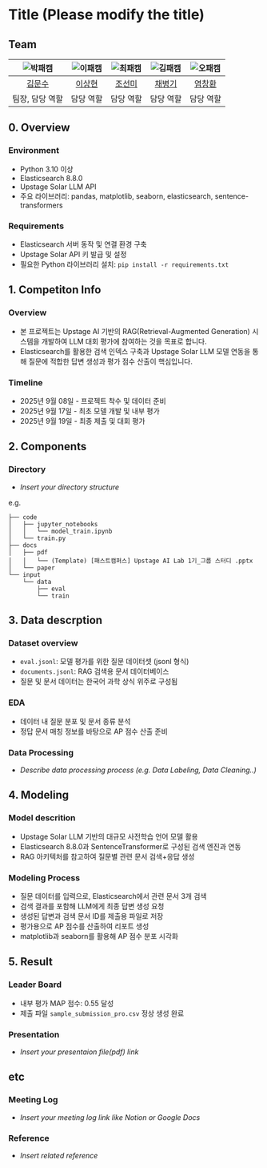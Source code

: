 # Title (Please modify the title)
## Team

| ![박패캠](https://avatars.githubusercontent.com/u/156163982?v=4) | ![이패캠](https://avatars.githubusercontent.com/u/156163982?v=4) | ![최패캠](https://avatars.githubusercontent.com/u/156163982?v=4) | ![김패캠](https://avatars.githubusercontent.com/u/156163982?v=4) | ![오패캠](https://avatars.githubusercontent.com/u/156163982?v=4) |
| :--------------------------------------------------------------: | :--------------------------------------------------------------: | :--------------------------------------------------------------: | :--------------------------------------------------------------: | :--------------------------------------------------------------: |
|            [김문수](https://github.com/UpstageAILab)             |            [이상현](https://github.com/UpstageAILab)             |            [조선미](https://github.com/UpstageAILab)             |            [채병기](https://github.com/UpstageAILab)             |            [염창환](https://github.com/UpstageAILab)             |
|                            팀장, 담당 역할                             |                            담당 역할                             |                            담당 역할                             |                            담당 역할                             |                            담당 역할                             |

## 0. Overview
### Environment
- Python 3.10 이상
- Elasticsearch 8.8.0
- Upstage Solar LLM API
- 주요 라이브러리: pandas, matplotlib, seaborn, elasticsearch, sentence-transformers

### Requirements
- Elasticsearch 서버 동작 및 연결 환경 구축
- Upstage Solar API 키 발급 및 설정
- 필요한 Python 라이브러리 설치: `pip install -r requirements.txt`

## 1. Competiton Info

### Overview

- 본 프로젝트는 Upstage AI 기반의 RAG(Retrieval-Augmented Generation) 시스템을 개발하여 LLM 대회 평가에 참여하는 것을 목표로 합니다.
- Elasticsearch를 활용한 검색 인덱스 구축과 Upstage Solar LLM 모델 연동을 통해 질문에 적합한 답변 생성과 평가 점수 산출이 핵심입니다.

### Timeline

- 2025년 9월 08일 - 프로젝트 착수 및 데이터 준비
- 2025년 9월 17일 - 최초 모델 개발 및 내부 평가
- 2025년 9월 19일 - 최종 제출 및 대회 평가

## 2. Components

### Directory

- _Insert your directory structure_

e.g.
```
├── code
│   ├── jupyter_notebooks
│   │   └── model_train.ipynb
│   └── train.py
├── docs
│   ├── pdf
│   │   └── (Template) [패스트캠퍼스] Upstage AI Lab 1기_그룹 스터디 .pptx
│   └── paper
└── input
    └── data
        ├── eval
        └── train
```

## 3. Data descrption


### Dataset overview

- `eval.jsonl`: 모델 평가를 위한 질문 데이터셋 (jsonl 형식)
- `documents.jsonl`: RAG 검색용 문서 데이터베이스
- 질문 및 문서 데이터는 한국어 과학 상식 위주로 구성됨

### EDA

- 데이터 내 질문 분포 및 문서 종류 분석
- 정답 문서 매칭 정보를 바탕으로 AP 점수 산출 준비

### Data Processing

- _Describe data processing process (e.g. Data Labeling, Data Cleaning..)_

## 4. Modeling

### Model descrition

- Upstage Solar LLM 기반의 대규모 사전학습 언어 모델 활용
- Elasticsearch 8.8.0과 SentenceTransformer로 구성된 검색 엔진과 연동
- RAG 아키텍처를 참고하여 질문별 관련 문서 검색+응답 생성

### Modeling Process

- 질문 데이터를 입력으로, Elasticsearch에서 관련 문서 3개 검색
- 검색 결과를 포함해 LLM에게 최종 답변 생성 요청
- 생성된 답변과 검색 문서 ID를 제출용 파일로 저장
- 평가용으로 AP 점수를 산출하여 리포트 생성
- matplotlib과 seaborn를 활용해 AP 점수 분포 시각화

## 5. Result

### Leader Board
- 내부 평가 MAP 점수: 0.55 달성
- 제출 파일 `sample_submission_pro.csv` 정상 생성 완료


### Presentation

- _Insert your presentaion file(pdf) link_

## etc

### Meeting Log

- _Insert your meeting log link like Notion or Google Docs_

### Reference

- _Insert related reference_

